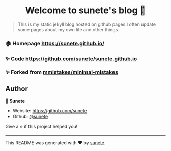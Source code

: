 <h1 align="center">Welcome to sunete's blog 👋</h1>
<p>
</p>

> This is my static jekyll blog hosted on github pages.I often update some pages about my own life and other things.

### 🏠 Homepage <https://sunete.github.io/>

### ✨ Code <https://github.com/sunete/sunete.github.io>

### ✨ Forked from [mmistakes/minimal-mistakes](https://github.com/mmistakes/minimal-mistakes)

## Author

👤 **Sunete**

* Website: https://github.com/sunete
* Github: [@sunete](https://github.com/sunete)


Give a ⭐️ if this project helped you!

***
This README was generated with ❤️ by [sunete](https://github.com/sunete).
